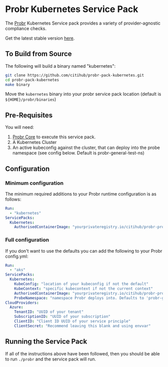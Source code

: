 # Probr Kubernetes Service Pack

The [Probr](https://github.com/citihub/probr-core) Kubernetes Service pack provides a variety of provider-agnostic compliance checks.

Get the latest stable version [here](https://github.com/citihub/probr-pack-kubernetes/releases/latest).

## To Build from Source

The following will build a binary named "kubernetes":

```sh
git clone https://github.com/citihub/probr-pack-kubernetes.git
cd probr-pack-kubernetes
make binary
```

Move the `kubernetes` binary into your probr service pack location (default is `${HOME}/probr/binaries`)

## Pre-Requisites

You will need:

1. [Probr Core](https://github.com/citihub/probr-core) to execute this service pack.
1. A Kubernetes Cluster
1. An active kubeconfig against the cluster, that can deploy into the probe namespace (see config below. Default is probr-general-test-ns)

## Configuration

### Minimum configuration

The minimum required additions to your Probr runtime configuration is as follows:

```yaml
Run:
  - "kubernetes"
ServicePacks:
  Kubernetes:
    AuthorisedContainerImage: "yourprivateregistry.io/citihub/probr-probe"
```

### Full configuration

If you don't want to use the defaults you can add the following to your Probr config.yml:

```yaml
Run:
  - "aks"
ServicePacks:
  Kubernetes:
    KubeConfig: "location of your kubeconfig if not the default"
    KubeContext: "specific kubecontext if not the current context"
    AuthorisedContainerImage: "yourprivateregistry.io/citihub/probr-probe"
    ProbeNamespace: "namespace Probr deploys into. Defaults to 'probr-general-test-ns'"
CloudProviders:
  Azure:
    TenantID: "UUID of your tenant"
    SubscriptionID: "UUID of your subscription"
    ClientID: "Client ID UUID of your service principle"
    ClientSecret: "Recommend leaving this blank and using envvar"
```

## Running the Service Pack

If all of the instructions above have been followed, then you should be able to run `./probr` and the service pack will run.
